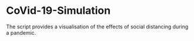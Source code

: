 # CoVid-19-Simulation

The script provides a visualisation of the effects of social distancing during a pandemic.

